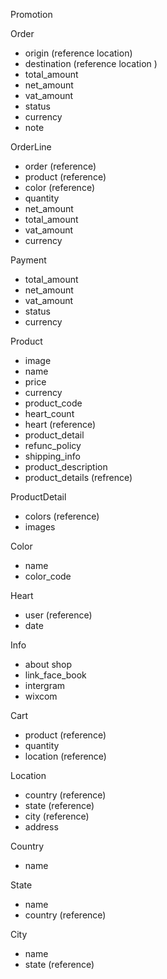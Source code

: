 Promotion

Order
+ origin (reference location)
+ destination (reference location )
+ total_amount
+ net_amount
+ vat_amount
+ status
+ currency
+ note

OrderLine
+ order (reference)
+ product (reference)
+ color (reference)
+ quantity
+ net_amount
+ total_amount
+ vat_amount
+ currency

Payment
+ total_amount
+ net_amount
+ vat_amount
+ status
+ currency

Product
+ image
+ name
+ price
+ currency
+ product_code
+ heart_count
+ heart (reference)
+ product_detail
+ refunc_policy
+ shipping_info
+ product_description
+ product_details (refrence)

ProductDetail
+ colors (reference)
+ images

Color
+ name
+ color_code

Heart
+ user (reference)
+ date

Info
+ about shop
+ link_face_book
+ intergram
+ wixcom

Cart
+ product (reference)
+ quantity
+ location (reference)

Location
+ country (reference)
+ state (reference)
+ city (reference)
+ address

Country
+ name

State
+ name
+ country (reference)

City
+ name
+ state (reference)